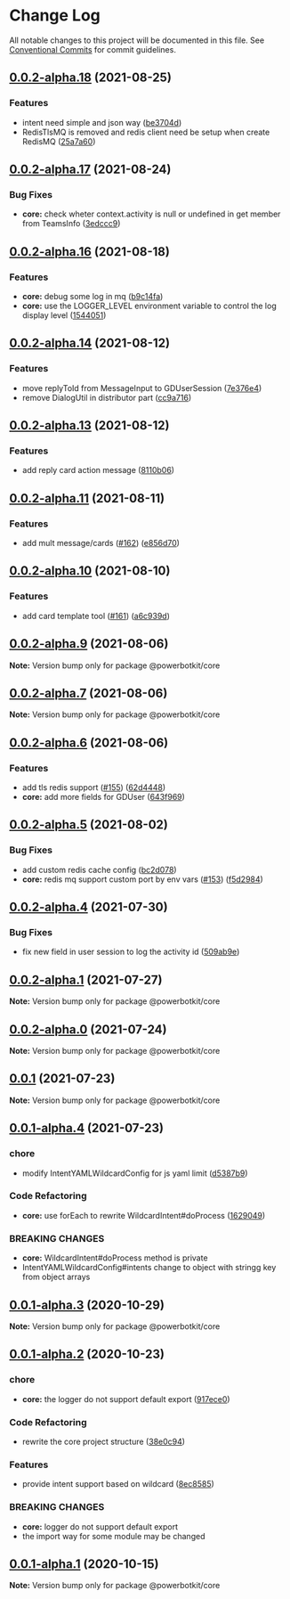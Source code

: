 # Change Log

All notable changes to this project will be documented in this file.
See [Conventional Commits](https://conventionalcommits.org) for commit guidelines.

## [0.0.2-alpha.18](https://github.com/PowerBotKit/powerbot/compare/v0.0.2-alpha.17...v0.0.2-alpha.18) (2021-08-25)


### Features

* intent need simple and json way ([be3704d](https://github.com/PowerBotKit/powerbot/commit/be3704d1a41b5a5e5e87ecb66c0301f731e956ce))
* RedisTlsMQ is removed and redis client need be setup  when create RedisMQ ([25a7a60](https://github.com/PowerBotKit/powerbot/commit/25a7a60efff31c236535d07c1769ebaa09a88932))





## [0.0.2-alpha.17](https://github.com/PowerBotKit/powerbot/compare/v0.0.2-alpha.16...v0.0.2-alpha.17) (2021-08-24)


### Bug Fixes

* **core:** check wheter context.activity is null or undefined in get member from TeamsInfo ([3edccc9](https://github.com/PowerBotKit/powerbot/commit/3edccc9b9261fb3a0c4129e23aa86c4cd30820a7))





## [0.0.2-alpha.16](https://github.com/PowerBotKit/powerbot/compare/v0.0.2-alpha.15...v0.0.2-alpha.16) (2021-08-18)


### Features

* **core:** debug some log in mq ([b9c14fa](https://github.com/PowerBotKit/powerbot/commit/b9c14fa9ff6ae66fefebf82770d9bbb2af1b977a))
* **core:** use the LOGGER_LEVEL environment variable to control the log display level ([1544051](https://github.com/PowerBotKit/powerbot/commit/15440517ff93508357844dbad4d95030aa56944a))





## [0.0.2-alpha.14](https://github.com/PowerBotKit/powerbot/compare/v0.0.2-alpha.13...v0.0.2-alpha.14) (2021-08-12)


### Features

* move replyToId from MessageInput to GDUserSession ([7e376e4](https://github.com/PowerBotKit/powerbot/commit/7e376e4dbca61127670e2deb71af928b1f0b46bf))
* remove DialogUtil in distributor part ([cc9a716](https://github.com/PowerBotKit/powerbot/commit/cc9a7165f0bd5cde7e15dc0a69d8cf8a85836534))





## [0.0.2-alpha.13](https://github.com/PowerBotKit/powerbot/compare/v0.0.2-alpha.12...v0.0.2-alpha.13) (2021-08-12)


### Features

* add reply card action message ([8110b06](https://github.com/PowerBotKit/powerbot/commit/8110b061bb366153aad414aca49cfdbec12ffb87))





## [0.0.2-alpha.11](https://github.com/PowerBotKit/powerbot/compare/v0.0.2-alpha.10...v0.0.2-alpha.11) (2021-08-11)


### Features

* add mult message/cards ([#162](https://github.com/PowerBotKit/powerbot/issues/162)) ([e856d70](https://github.com/PowerBotKit/powerbot/commit/e856d70f7477677a2e788e0210391a10205b4428))





## [0.0.2-alpha.10](https://github.com/PowerBotKit/powerbot/compare/v0.0.2-alpha.9...v0.0.2-alpha.10) (2021-08-10)


### Features

* add card template tool ([#161](https://github.com/PowerBotKit/powerbot/issues/161)) ([a6c939d](https://github.com/PowerBotKit/powerbot/commit/a6c939d30c3dedc0338534a2948b697063e34ce2))





## [0.0.2-alpha.9](https://github.com/PowerBotKit/powerbot/compare/v0.0.2-alpha.8...v0.0.2-alpha.9) (2021-08-06)

**Note:** Version bump only for package @powerbotkit/core





## [0.0.2-alpha.7](https://github.com/PowerBotKit/powerbot/compare/v0.0.2-alpha.6...v0.0.2-alpha.7) (2021-08-06)

**Note:** Version bump only for package @powerbotkit/core





## [0.0.2-alpha.6](https://github.com/PowerBotKit/powerbot/compare/v0.0.2-alpha.5...v0.0.2-alpha.6) (2021-08-06)


### Features

* add tls redis support ([#155](https://github.com/PowerBotKit/powerbot/issues/155)) ([62d4448](https://github.com/PowerBotKit/powerbot/commit/62d4448d83948e99c6f3c9953a4678a74c618643))
* **core:** add more fields for GDUser ([643f969](https://github.com/PowerBotKit/powerbot/commit/643f969170ed0ed7ef154d67b5a0071545b66627))





## [0.0.2-alpha.5](https://github.com/PowerBotKit/powerbot/compare/v0.0.2-alpha.4...v0.0.2-alpha.5) (2021-08-02)


### Bug Fixes

* add custom redis cache config ([bc2d078](https://github.com/PowerBotKit/powerbot/commit/bc2d078f70dbe51bf0fc0e1524b52bf80da83ec8))
* **core:** redis mq support custom port by env vars ([#153](https://github.com/PowerBotKit/powerbot/issues/153)) ([f5d2984](https://github.com/PowerBotKit/powerbot/commit/f5d298430d5f046c7df29370170a4744fcae61d7))





## [0.0.2-alpha.4](https://github.com/PowerBotKit/powerbot/compare/v0.0.2-alpha.3...v0.0.2-alpha.4) (2021-07-30)


### Bug Fixes

* fix new field in user session to log the activity id ([509ab9e](https://github.com/PowerBotKit/powerbot/commit/509ab9e39369d3457c6b665bab7929fe0346b516))





## [0.0.2-alpha.1](https://github.com/PowerBotKit/powerbot/compare/v0.0.2-alpha.0...v0.0.2-alpha.1) (2021-07-27)

**Note:** Version bump only for package @powerbotkit/core





## [0.0.2-alpha.0](https://github.com/PowerBotKit/powerbot/compare/v0.0.1...v0.0.2-alpha.0) (2021-07-24)

**Note:** Version bump only for package @powerbotkit/core






## [0.0.1](https://github.com/PowerBotKit/powerbot/compare/v0.0.1-alpha.4...v0.0.1) (2021-07-23)

**Note:** Version bump only for package @powerbotkit/core





## [0.0.1-alpha.4](https://github.com/PowerBotKit/powerbot/compare/v0.0.1-alpha.3...v0.0.1-alpha.4) (2021-07-23)


### chore

* modify IntentYAMLWildcardConfig for js yaml limit ([d5387b9](https://github.com/PowerBotKit/powerbot/commit/d5387b94ec2222d9f03bdf9fd3d3d7f5f288b266))


### Code Refactoring

* **core:** use forEach to rewrite WildcardIntent#doProcess ([1629049](https://github.com/PowerBotKit/powerbot/commit/1629049220efd14d76856be52e5c621eef58960c))


### BREAKING CHANGES

* **core:** WildcardIntent#doProcess method is private
* IntentYAMLWildcardConfig#intents change to object with
stringg key from object arrays





## [0.0.1-alpha.3](https://github.com/PowerBotKit/powerbot/compare/v0.0.1-alpha.2...v0.0.1-alpha.3) (2020-10-29)

**Note:** Version bump only for package @powerbotkit/core





## [0.0.1-alpha.2](https://github.com/PowerBotKit/powerbot/compare/v0.0.1-alpha.1...v0.0.1-alpha.2) (2020-10-23)


### chore

* **core:** the logger do not support default export ([917ece0](https://github.com/PowerBotKit/powerbot/commit/917ece0113e76263c3da795076ef8ad6732f13e1))


### Code Refactoring

* rewrite the core project structure ([38e0c94](https://github.com/PowerBotKit/powerbot/commit/38e0c94b39cf574d83374bdc4e5aeb13df9121d4))


### Features

* provide intent support based on wildcard ([8ec8585](https://github.com/PowerBotKit/powerbot/commit/8ec858518b3225b1a4ef07e87fc40e1b9954c55f))


### BREAKING CHANGES

* **core:** logger do not support default export
* the import way for some module may be changed





## [0.0.1-alpha.1](https://github.com/PowerBotKit/powerbot/compare/v0.0.1-alpha.0...v0.0.1-alpha.1) (2020-10-15)

**Note:** Version bump only for package @powerbotkit/core
